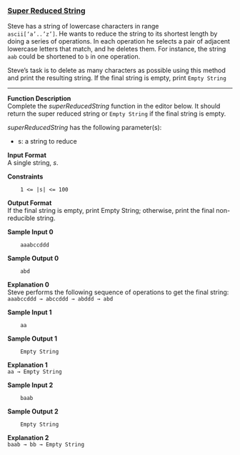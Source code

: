 ### [Super Reduced String](https://www.hackerrank.com/challenges/reduced-string/problem)
Steve has a string of lowercase characters in range <code> ascii[‘a’..’z’]</code>. He wants to reduce the string to its shortest length by doing a series of operations. In each operation he selects a pair of adjacent lowercase letters that match, and he deletes them. For instance, the string <code>aab</code> could be shortened to <code>b</code> in one operation.

Steve’s task is to delete as many characters as possible using this method and print the resulting string. If the final string is empty, print <code>Empty String</code>
***

**Function Description**  
Complete the *superReducedString* function in the editor below. It should return the super reduced string or <code>Empty String</code> if the final string is empty.

*superReducedString* has the following parameter(s):
+ s: a string to reduce

**Input Format**  
A single string, *s*.

**Constraints**
        
        1 <= |s| <= 100

**Output Format**  
If the final string is empty, print Empty String; otherwise, print the final non-reducible string.

**Sample Input 0**  
        
        aaabccddd

**Sample Output 0**  

        abd

**Explanation 0**  
Steve performs the following sequence of operations to get the final string:  
<code>aaabccddd → abccddd → abddd → abd</code>

**Sample Input 1**  
        
        aa

**Sample Output 1**  

        Empty String

**Explanation 1**  
<code>aa → Empty String</code>

**Sample Input 2**  
        
        baab

**Sample Output 2**  

        Empty String

**Explanation 2**  
<code>baab → bb → Empty String</code>
